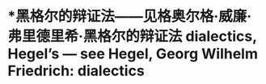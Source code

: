 # \*黑格尔的辩证法——见格奥尔格·威廉·弗里德里希·黑格尔的辩证法 dialectics, Hegel’s — see Hegel, Georg Wilhelm Friedrich: dialectics
